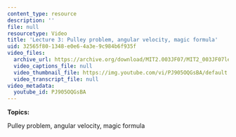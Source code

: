 ```yaml
---
content_type: resource
description: ''
file: null
resourcetype: Video
title: 'Lecture 3: Pulley problem, angular velocity, magic formula'
uid: 32565f80-1348-e0e6-4a3e-9c984b6f935f
video_files:
  archive_url: https://archive.org/download/MIT2.003JF07/MIT2_003JF07lec03_220k.mp4
  video_captions_file: null
  video_thumbnail_file: https://img.youtube.com/vi/PJ905OQGsBA/default.jpg
  video_transcript_file: null
video_metadata:
  youtube_id: PJ905OQGsBA
---
```


**Topics:**

Pulley problem, angular velocity, magic formula